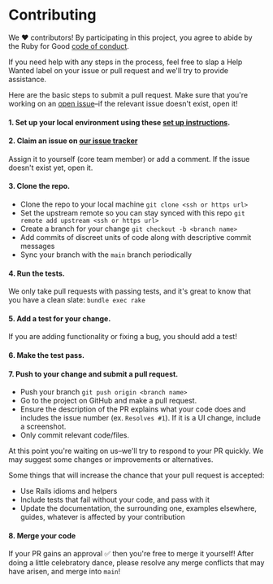 # Contributing
[code of conduct]: https://github.com/rubyforgood/code-of-conduct
[open issue]: https://github.com/orgs/rubyforgood/projects/10/views/1
[set up instructions]: https://github.com/rubyforgood/pet-rescue#local-setup

We ♥ contributors! By participating in this project, you agree to abide by the
Ruby for Good [code of conduct].

If you need help with any steps in the process, feel free to slap a Help Wanted label on your issue or pull request and we'll try to provide assistance.

Here are the basic steps to submit a pull request. Make sure that you're working
on an [open issue]–if the relevant issue doesn't exist, open it!

#### 1. Set up your local environment using these [set up instructions][set up instructions].

#### 2. Claim an issue on [our issue tracker][open issue] 
Assign it to yourself (core team member) or add a comment. If the issue doesn't exist yet, open it.

#### 3. Clone the repo.
* Clone the repo to your local machine `git clone <ssh or https url>`
* Set the upstream remote so you can stay synced with this repo `git remote add upstream <ssh or https url>`
* Create a branch for your change `git checkout -b <branch name>`
* Add commits of discreet units of code along with descriptive commit messages
* Sync your branch with the `main` branch periodically

#### 4. Run the tests. 
We only take pull requests with passing tests, and it's great to know that you have a clean slate: `bundle exec rake`

#### 5. Add a test for your change. 
If you are adding functionality or fixing a bug, you should add a test!

#### 6. Make the test pass.

#### 7. Push to your change and submit a pull request. 

* Push your branch `git push origin <branch name>`
* Go to the project on GitHub and make a pull request.
* Ensure the description of the PR explains what your code does and includes the issue number (ex. `Resolves #1`). If it is a UI change, include a screenshot.
* Only commit relevant code/files.

At this point you're waiting on us–we'll try to respond to your PR quickly.
We may suggest some changes or improvements or alternatives.

Some things that will increase the chance that your pull request is accepted:

* Use Rails idioms and helpers
* Include tests that fail without your code, and pass with it
* Update the documentation, the surrounding one, examples elsewhere, guides,
  whatever is affected by your contribution

#### 8. Merge your code

If your PR gains an approval ✅ then you're free to merge it yourself! After doing a little celebratory dance, please resolve any merge conflicts that may have arisen, and merge into `main`!